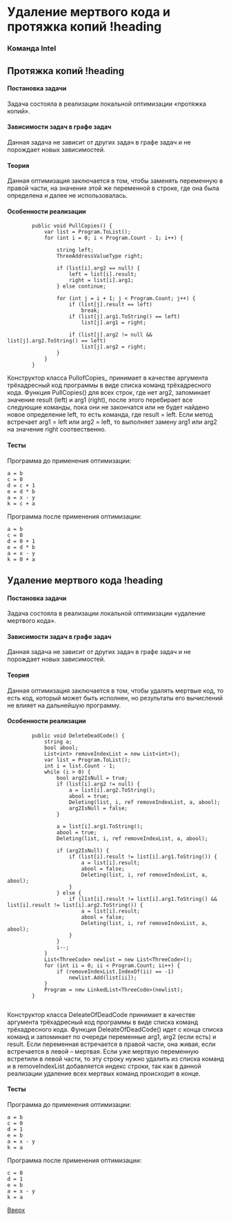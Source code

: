 # Удаление мертвого кода и протяжка копий !heading

### Команда Intel

## Протяжка копий !heading

#### Постановка задачи

Задача состояла в реализации локальной оптимизации «протяжка копий».

#### Зависимости задач в графе задач

Данная задача не зависит от других задач в графе задач и не порождает новых зависимостей.

#### Теория

Данная оптимизация заключается в том, чтобы заменять переменную в правой части, на значение этой же переменной в строке, где она была определена и далее не использовалась. 


#### Особенности реализации

```
        public void PullCopies() {
            var list = Program.ToList();
            for (int i = 0; i < Program.Count - 1; i++) {

                string left;
                ThreeAddressValueType right;

                if (list[i].arg2 == null) {
                    left = list[i].result;
                    right = list[i].arg1;
                } else continue;

                for (int j = i + 1; j < Program.Count; j++) {
                    if (list[j].result == left)
                        break;
                    if (list[j].arg1.ToString() == left)
                        list[j].arg1 = right;

                    if (list[j].arg2 != null && list[j].arg2.ToString() == left)
                        list[j].arg2 = right;
                }
            }
        }
```
Конструктор класса PullofCopies_ принимает в качестве аргумента трёхадресный код программы в виде списка команд трёхадресного кода. 
Функция PullCopies() для всех строк, где нет arg2, запоминает значение result (left) и arg1 (right), после этого перебирает все следующие команды, пока они не закончатся или не будет найдено новое определение left, то есть команда, где result = left. Если метод встречает arg1 = left или arg2 = left, то выполняет замену arg1 или arg2 на значение right соотвественно. 


#### Тесты

Программа до применения оптимизации:
```
a = b
c = 0
d = c + 1
e = d * b
a = x - y
k = c + a
```
Программа после применения оптимизации:
```
a = b
c = 0
d = 0 + 1
e = d * b
a = x - y
k = 0 + a
```

## Удаление мертвого кода !heading

#### Постановка задачи

Задача состояла в реализации локальной оптимизации «удаление мертвого кода».

#### Зависимости задач в графе задач

Данная задача не зависит от других задач в графе задач и не порождает новых зависимостей.

#### Теория

Данная оптимизация заключается в том, чтобы удалять мертвые код, то есть код, который может быть исполнен, но результаты его вычислений не влияет на дальнейшую программу. 


#### Особенности реализации

```
        public void DeleteDeadCode() {
            string a;
            bool abool;
            List<int> removeIndexList = new List<int>();
            var list = Program.ToList();
            int i = list.Count - 1;
            while (i > 0) {
                bool arg2IsNull = true;
                if (list[i].arg2 != null) {
                    a = list[i].arg2.ToString();
                    abool = true;
                    Deleting(list, i, ref removeIndexList, a, abool);
                    arg2IsNull = false;
                }

                a = list[i].arg1.ToString();
                abool = true;
                Deleting(list, i, ref removeIndexList, a, abool);

                if (arg2IsNull) {
                    if (list[i].result != list[i].arg1.ToString()) {
                        a = list[i].result;
                        abool = false;
                        Deleting(list, i, ref removeIndexList, a, abool);
                    }
                } else {
                    if (list[i].result != list[i].arg1.ToString() && list[i].result != list[i].arg2.ToString()) {
                        a = list[i].result;
                        abool = false;
                        Deleting(list, i, ref removeIndexList, a, abool);
                    }
                }
                i--;
            }
            List<ThreeCode> newlist = new List<ThreeCode>();
            for (int ii = 0; ii < Program.Count; ii++) {
                if (removeIndexList.IndexOf(ii) == -1)
                    newlist.Add(list[ii]);
            }
            Program = new LinkedList<ThreeCode>(newlist);
        }


```

Конструктор класса DeleateOfDeadCode принимает в качестве аргумента трёхадресный код программы в виде списка команд трёхадресного кода. 
Функция DeleateOfDeadCode() идет с конца списка команд и запоминает по очереди переменные arg1, arg2 (если есть) и result. Если переменная встречается в правой части, она живая, если встречается в левой – мертвая. Если уже мертвую переменную встретили в левой части, то эту строку нужно удалить из списка команд и в removeIndexList добавляется индекс строки, так как в данной реализации удаление всех мертвых команд происходит в конце.  


#### Тесты

Программа до применения оптимизации:
```
a = b
c = 0
d = 1
e = b
a = x - y
k = a
```

Программа после применения оптимизации:
```
c = 0
d = 1
e = b
a = x - y
k = a
```

[Вверх](#содержание)